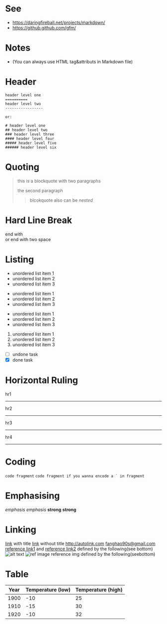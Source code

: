 # See

- <https://daringfireball.net/projects/markdown/>
- <https://github.github.com/gfm/>

# Notes
- (You can always use HTML tag&attributs in Markdown file)

# Header

```
header level one
==========
header level two
-----------------

or:

# header level one
## header level two
### header level three
#### header level four
##### header level five
###### header level six
```

# Quoting

> this is a blockquote with two paragraphs
>
> the second paragraph
>> blcokquote also can be *nested*

# Hard Line Break

end with \
or end with two space

# Listing

* unordered list item 1
* unordered list item 2
* unordered list item 3
+ unordered list item 1
+ unordered list item 2
+ unordered list item 3
- unordered list item 1
- unordered list item 2
- unordered list item 3

1. unordered list item 1
2. unordered list item 2
3. unordered list item 3

- [ ] undone task
- [x] done task

# Horizontal Ruling

hr1
* * *
hr2
***
hr3
*****
hr4
- - -

# Coding

`code fragment`
``code fragment if you wanna encode a ` in fragment``

# Emphasising

*emphasis*
_emphasis_
**strong**
__strong__

# Linking

[link](http://sample.com/ "Title") with title
[link](http://sample.com/) without title
<http://autolink.com>
<fanghao90s@gmail.com>
[reference link1][num1] and [reference link2][num2] defined by the following(see bottom)
![alt text](/path/to/img.jpg "Optional title")
![ref image][img_id] reference img defined by the following(seebottom)

# Table

| Year | Temperature (low) | Temperature (high) |
| ---- | ----------------- | -------------------|
| 1900 |               -10 |                 25 |
| 1910 |               -15 |                 30 |
| 1920 |               -10 |                 32 |


[num1]: http://sample1.com/ "optional title"
[num2]: http://sample2.com/ "optional title"
[img_id]: url/to/img "Optional title attribute"
